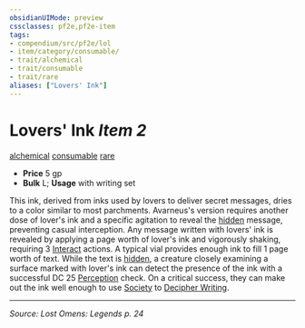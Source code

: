 ```yaml
---
obsidianUIMode: preview
cssclasses: pf2e,pf2e-item
tags:
- compendium/src/pf2e/lol
- item/category/consumable/
- trait/alchemical
- trait/consumable
- trait/rare
aliases: ["Lovers' Ink"]
---
```

# Lovers' Ink *Item 2*  
[alchemical](rules/traits/alchemical.md "Alchemical Item Trait")  [consumable](rules/traits/consumable.md "Consumable Item Trait")  [rare](rules/traits/rare.md "Rare Rarity Trait")  

- **Price** 5 gp
- **Bulk** L; **Usage** with writing set

This ink, derived from inks used by lovers to deliver secret messages, dries to a color similar to most parchments. Avarneus's version requires another dose of lover's ink and a specific agitation to reveal the [hidden](rules/conditions.md#Hidden) message, preventing casual interception. Any message written with lovers' ink is revealed by applying a page worth of lover's ink and vigorously shaking, requiring 3 [Interact](rules/actions/interact.md) actions. A typical vial provides enough ink to fill 1 page worth of text. While the text is [hidden](rules/conditions.md#Hidden), a creature closely examining a surface marked with lover's ink can detect the presence of the ink with a successful DC 25 [Perception](compendium/skills.md#Perception) check. On a critical success, they can make out the ink well enough to use [Society](compendium/skills.md#Society) to [Decipher Writing](rules/actions/decipher-writing.md).


---
*Source: Lost Omens: Legends p. 24*